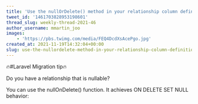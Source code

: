 ```yaml
---
title: 'Use the nullOrDelete() method in your relationship column definitions to clear their value when the parent record gets deleted'
tweet_id: '1461703828953198601'
thread_slug: weekly-thread-2021-46
author_username: mmartin_joo
images:
    - 'https://pbs.twimg.com/media/FEQ4DcdXsAcePgo.jpg'
created_at: 2021-11-19T14:32:04+00:00
slug: use-the-nullordelete-method-in-your-relationship-column-definitions-to-clear-their-value-when-the-parent-record-gets-deleted
---
```

🔥#Laravel Migration tip🔥

Do you have a relationship that is nullable?

You can use the nullOnDelete() function. It achieves ON DELETE SET NULL behavior: